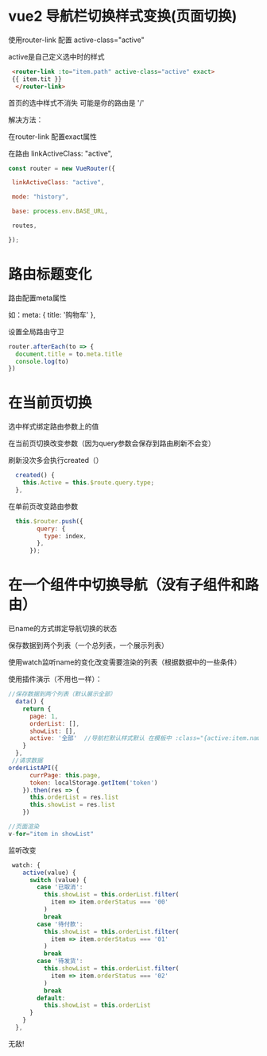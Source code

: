 # vue2 导航栏切换样式变换(页面切换)

使用router-link 配置 active-class="active"

 active是自己定义选中时的样式

```html
 <router-link :to="item.path" active-class="active" exact>
​ {{ item.tit }}
  </router-link>
```

首页的选中样式不消失 可能是你的路由是  '/'

解决方法：

在router-link 配置exact属性

在路由  linkActiveClass: "active",

```js
const router = new VueRouter({

 linkActiveClass: "active",

 mode: "history",

 base: process.env.BASE_URL,

 routes,

});
```

# 路由标题变化

路由配置meta属性

如：meta: { title: '购物车' },

设置全局路由守卫

```js
router.afterEach(to => {
  document.title = to.meta.title
  console.log(to)
})
```

# 在当前页切换

选中样式绑定路由参数上的值

在当前页切换改变参数（因为query参数会保存到路由刷新不会变）

刷新没次多会执行created（）

```js
  created() {
    this.Active = this.$route.query.type;
  },
```

在单前页改变路由参数

```js
  this.$router.push({
        query: {
          type: index,
        },
      });
```

# 在一个组件中切换导航（没有子组件和路由）

已name的方式绑定导航切换的状态

保存数据到两个列表（一个总列表，一个展示列表）

使用watch监听name的变化改变需要渲染的列表（根据数据中的一些条件）

使用插件演示（不用也一样）：

```js
//保存数据到两个列表（默认展示全部） 
  data() {
    return {
      page: 1,
      orderList: [],
      showList: [],
      active: '全部'  //导航栏默认样式默认 在模板中 :class="{active:item.name==active}"
    }
  },
 //请求数据
orderListAPI({
      currPage: this.page,
      token: localStorage.getItem('token')
    }).then(res => {
      this.orderList = res.list
      this.showList = res.list
    })

//页面渲染
v-for="item in showList"

```

监听改变

```js
 watch: {
    active(value) {
      switch (value) {
        case '已取消':
          this.showList = this.orderList.filter(
            item => item.orderStatus === '00'
          )
          break
        case '待付款':
          this.showList = this.orderList.filter(
            item => item.orderStatus === '01'
          )
          break
        case '待发货':
          this.showList = this.orderList.filter(
            item => item.orderStatus === '02'
          )
          break
        default:
          this.showList = this.orderList
      }
    }
  },
```

无敌!
